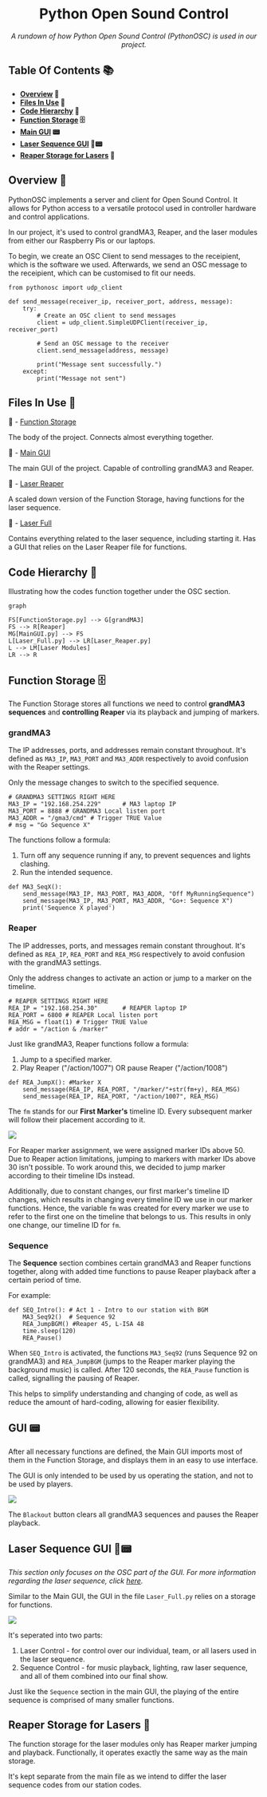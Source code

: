 <h1 align="center">
Python Open Sound Control
</h1>

<p align="center">
 <i align="center">A rundown of how Python Open Sound Control (PythonOSC) is used in our project. </i>
</p>

## Table Of Contents 📚

<b>

- [Overview](#overview) 📃
- [Files In Use](#files-in-use) 📂
- [Code Hierarchy](#hierarchy) 👑
- [Function Storage](#function-storage) 🗄️
- [Main GUI](#gui) 📟
- [Laser Sequence GUI](#laser-gui) 🔴📟
- [Reaper Storage for Lasers](#laser-reaper) 🔴

</b>

## <a id="overview"> Overview 📃</a>

PythonOSC implements a server and client for Open Sound Control. It allows for Python access to a versatile protocol used in controller hardware and control applications.

In our project, it's used to control grandMA3, Reaper, and the laser modules from either our Raspberry Pis or our laptops.

To begin, we create an OSC Client to send messages to the receipient, which is the software we used. Afterwards, we send an OSC message to the receipient, which can be customised to fit our needs.

```
from pythonosc import udp_client

def send_message(receiver_ip, receiver_port, address, message):
	try:
		# Create an OSC client to send messages
		client = udp_client.SimpleUDPClient(receiver_ip, receiver_port)

		# Send an OSC message to the receiver
		client.send_message(address, message)

		print("Message sent successfully.")
	except:
		print("Message not sent")
```

## <a id="files-in-use"> Files In Use 📂</a>

📄 - [Function Storage](https://github.com/uselesskcid/EGL314-Project-S.O.N.I.C-Team-C-POC/tree/main/MVP/Codes/FP_FunctionStorage.py)

The body of the project. Connects almost everything together.

📄 - [Main GUI](https://github.com/uselesskcid/EGL314-Project-S.O.N.I.C-Team-C-POC/tree/main/MVP/Codes/FP_MainGUI.py)

The main GUI of the project. Capable of controlling grandMA3 and Reaper.

📄 - [Laser Reaper](https://github.com/uselesskcid/EGL314-Project-S.O.N.I.C-Team-C-POC/blob/main/MVP/Codes/FP_Laser_Reaper.py)

A scaled down version of the Function Storage, having functions for the laser sequence.

📄 - [Laser Full](https://github.com/uselesskcid/EGL314-Project-S.O.N.I.C-Team-C-POC/blob/main/MVP/Codes/FP_Laser_Full.py)

Contains everything related to the laser sequence, including starting it. Has a GUI that relies on the Laser Reaper file for functions.


## <a id="hierarchy"> Code Hierarchy 👑</a>
Illustrating how the codes function together under the OSC section.

```mermaid
graph

FS[FunctionStorage.py] --> G[grandMA3]
FS --> R[Reaper]
MG[MainGUI.py] --> FS
L[Laser_Full.py] --> LR[Laser_Reaper.py]
L --> LM[Laser Modules]
LR --> R
```

## <a id="function-storage"> Function Storage 🗄️</a>

The Function Storage stores all functions we need to control <b>grandMA3 sequences</b> and <b>controlling Reaper</b> via its playback and jumping of markers.

### grandMA3

The IP addresses, ports, and addresses remain constant throughout. It's defined as `MA3_IP`, `MA3_PORT` and `MA3_ADDR` respectively to avoid confusion with the Reaper settings.

Only the message changes to switch to the specified sequence.

```
# GRANDMA3 SETTINGS RIGHT HERE
MA3_IP = "192.168.254.229"		# MA3 laptop IP
MA3_PORT = 8888 # GRANDMA3 Local listen port
MA3_ADDR = "/gma3/cmd" # Trigger TRUE Value
# msg = "Go Sequence X"
```

The functions follow a formula:
1) Turn off any sequence running if any, to prevent sequences and lights clashing.
2) Run the intended sequence.

```
def MA3_SeqX():
	send_message(MA3_IP, MA3_PORT, MA3_ADDR, "Off MyRunningSequence")
	send_message(MA3_IP, MA3_PORT, MA3_ADDR, "Go+: Sequence X")
	print('Sequence X played')
```

### Reaper

The IP addresses, ports, and messages remain constant throughout. It's defined as `REA_IP`, `REA_PORT` and `REA_MSG` respectively to avoid confusion with the grandMA3 settings.

Only the address changes to activate an action or jump to a marker on the timeline.

```
# REAPER SETTINGS RIGHT HERE
REA_IP = "192.168.254.30"		# REAPER laptop IP
REA_PORT = 6800 # REAPER Local listen port
REA_MSG = float(1) # Trigger TRUE Value
# addr = "/action & /marker"
```

Just like grandMA3, Reaper functions follow a formula:
1) Jump to a specified marker.
2) Play Reaper ("/action/1007") OR pause Reaper ("/action/1008")

```
def REA_JumpX(): #Marker X
	send_message(REA_IP, REA_PORT, "/marker/"+str(fm+y), REA_MSG)
	send_message(REA_IP, REA_PORT, "/action/1007", REA_MSG)
```
The `fm` stands for our <b>First Marker's</b> timeline ID. Every subsequent marker will follow their placement according to it.

![](osc_assets/Reaper_Timeline.png)

For Reaper marker assignment, we were assigned marker IDs above 50. Due to Reaper action limitations, jumping to markers with marker IDs above 30 isn't possible. To work around this, we decided to jump marker according to their timeline IDs instead.

Additionally, due to constant changes, our first marker's timeline ID changes, which results in changing every timeline ID we use in our marker functions. Hence, the variable `fm` was created for every marker we use to refer to the first one on the timeline that belongs to us. This results in only one change, our timeline ID for `fm`.

### Sequence

The <b>Sequence</b> section combines certain grandMA3 and Reaper functions together, along with added time functions to pause Reaper playback after a certain period of time.

For example:

```
def SEQ_Intro(): # Act 1 - Intro to our station with BGM
	MA3_Seq92()  # Sequence 92
	REA_JumpBGM() #Reaper 45, L-ISA 48
	time.sleep(120)
	REA_Pause()
```

When `SEQ_Intro` is activated, the functions `MA3_Seq92` (runs Sequence 92 on grandMA3) and `REA_JumpBGM` (jumps to the Reaper marker playing the background music) is called. After 120 seconds, the `REA_Pause` function is called, signalling the pausing of Reaper.

This helps to simplify understanding and changing of code, as well as reduce the amount of hard-coding, allowing for easier flexibility.

## <a id="gui"> GUI 📟</a>

After all necessary functions are defined, the Main GUI imports most of them in the Function Storage, and displays them in an easy to use interface.

The GUI is only intended to be used by us operating the station, and not to be used by players.

![](osc_assets/maingui.png)

The `Blackout` button clears all grandMA3 sequences and pauses the Reaper playback.

## <a id="laser-gui"> Laser Sequence GUI 🔴📟</a>

<i>This section only focuses on the OSC part of the GUI. For more information regarding the laser sequence, click [here](https://github.com/uselesskcid/EGL314-Project-S.O.N.I.C-Team-C-POC/tree/main/MVP/Laser%20Sequence/Laser.md).</i>

Similar to the Main GUI, the GUI in the file `Laser_Full.py` relies on a storage for functions.

![](osc_assets/lasergui.png)

It's seperated into two parts:
1) Laser Control - for control over our individual, team, or all lasers used in the laser sequence.
2) Sequence Control - for music playback, lighting, raw laser sequence, and all of them combined into our final show.

Just like the `Sequence` section in the main GUI, the playing of the entire sequence is comprised of many smaller functions.

## <a id="laser-reaper"> Reaper Storage for Lasers 🔴</a>

The function storage for the laser modules only has Reaper marker jumping and playback. Functionally, it operates exactly the same way as the main storage.

It's kept separate from the main file as we intend to differ the laser sequence codes from our station codes.